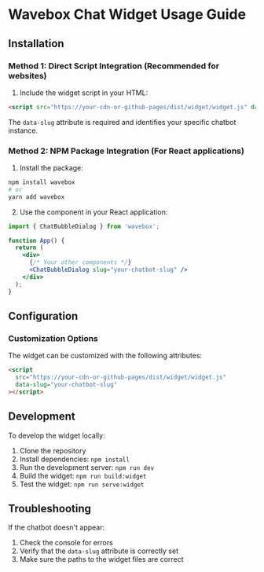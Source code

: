 # Wavebox Chat Widget Usage Guide

## Installation

### Method 1: Direct Script Integration (Recommended for websites)

1. Include the widget script in your HTML:

```html
<script src="https://your-cdn-or-github-pages/dist/widget/widget.js" data-slug="your-chatbot-slug"></script>
```

The `data-slug` attribute is required and identifies your specific chatbot instance.

### Method 2: NPM Package Integration (For React applications)

1. Install the package:

```bash
npm install wavebox
# or
yarn add wavebox
```

2. Use the component in your React application:

```jsx
import { ChatBubbleDialog } from 'wavebox';

function App() {
  return (
    <div>
      {/* Your other components */}
      <ChatBubbleDialog slug="your-chatbot-slug" />
    </div>
  );
}
```

## Configuration

### Customization Options

The widget can be customized with the following attributes:

```html
<script 
  src="https://your-cdn-or-github-pages/dist/widget/widget.js" 
  data-slug="your-chatbot-slug"
></script>
```

## Development

To develop the widget locally:

1. Clone the repository
2. Install dependencies: `npm install`
3. Run the development server: `npm run dev`
4. Build the widget: `npm run build:widget`
5. Test the widget: `npm run serve:widget`

## Troubleshooting

If the chatbot doesn't appear:

1. Check the console for errors
2. Verify that the `data-slug` attribute is correctly set
3. Make sure the paths to the widget files are correct 